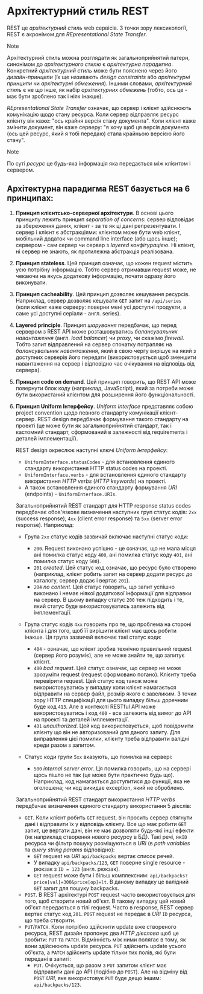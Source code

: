 # Архітектурний стиль REST

REST це _архітектурний стиль_ web сервісів. З точки зору лексикології, REST є акронімом для _REpresentational State Transfer_.

> [!NOTE]
> Архітектурний стиль можна розглядати як загальноприйнятий патерн, синонімом до _архітектурного стилю_ є _архітектурна парадигма_. Конкретний _архітектурний стиль_ може бути пояснено через його _дизайн-принципи_ (їх ще називають _design constraints_ або _архітектурні принципи_ чи _архітектурні обмеження_). Іншими словами, _архітектурний стиль_ є не що інше, як набір _архітектурних обмежень_ (тобто, ось це - має бути зроблено так і ніяк інакше).

_REpresentational State Transfer_ означає, що сервер і клієнт здійснюють комунікацію щодо стану ресурса. Коли сервер відправляє ресурс клієнту він каже: "ось крайня версія стану документа". Коли клієнт каже змінити документ, він каже серверу: "я хочу щоб ця версія документа (ось цей ресурс, який я тобі передаю) стала крайньою версією його стану".

> [!NOTE]
> По суті _ресурс_ це будь-яка інформація яка передається між клієнтом і сервером.

## Архітектурна парадигма REST базується на 6 принципах:

1. **Принцип клієнтсько-серверної архітектури**. В основі цього принципу лежить принцип _separation of concerns_: сервер відповідає за збереження даних, клієнт - за те як ці дані репрезентувати. І сервер і клієнт є абстракціями: клієнтом може бути web клієнт, мобільний додаток чи command line interface (або щось інше); сервером - сам сервер чи сервер з _layered конфігурацією_. Ні клієнт, ні сервер не знають, як протилежна абстракція реалізована.
1. **Принцип stateless**. Цей принцип означає, що кожен request містить усю потрібну інформацію. Тобто сервер отримавши request може, не чекаючи на якусь додаткову інформацію, почати одразу його виконувати.
1. **Принцип cacheability**. Цей принцип дозволяє кешування ресурсів. Наприклад, сервер дозволяє кешувати `GET` запит на `/api/series` (коли клієнт каже серверу: поверни мені усі доступні продукти, а саме усі доступні серіали - англ. series).
1. **Layered principle**. Принцип _шарування_ передбачає, що перед сервером з REST API може розташовуватись _балансувальник навантаження_ (англ. _load balancer_) чи _proxy_, чи скажімо _firewall_. Тобто запит відправлений на сервер спочатку потрапляє на _балансувальник навантаження_, який в свою чергу вирішує на який з доступних серверів його передати (використовується щоб зменшити навантаження на сервер і відповідно час очікування на відповідь від сервера).
1. **Принцип code on demand**. Цей принцип говорить, що REST API може повернути блок коду (наприклад, JavaScript), який за потреби може бути використаний клієнтом для розширення його функціональності.
1. **Принцип Uniform Інтерфейсу**. _Uniform Interface_ представляє собою project convention щодо певного стандарту комунікації клієнт-сервер. REST design передбачає формування такого стандарту на проекті (це може бути як загальноприйнятий стандарт, так і кастомний стандарт, сформований в залежності від requirements і деталей імплементації).

   REST design окреслює наступні ключі _Uniform Інтерфейсу_:

   - `UniformInterface.statusCodes` - для встановлення єдиного стандарту використання HTTP status codes на проекті.
   - `UniformInterface.verbs` - для встановлення єдиного стандарту використання _HTTP verbs_ (_HTTP keywords_) на проекті.
   - А також встановлення єдиного стандарту формування _URI_ (endpoints) - `UniformInterface.URIs`.

   Загальноприйнятий REST стандарт для HTTP response status codes передбачає обов'язкове визначення наступних груп статус кодів: `2xx` (success response), `4xx` (client error response) та `5xx` (server error response). Наприклад:

   - Група `2xx` статус кодів зазвичай включає наступні статус коди:

     - `200`. Request виконано успішно - це означає, що не мала місця ані помилка статус коду `400`, ані помилка статус коду `401`, ані помилка статус коду `500`).
     - `201` _created_. Цей статус код означає, що ресурс було створено (наприклад, клієнт робить запит на сервер додати ресурс до каталогу, сервер додає і вертає `201`).
     - `204` _no content_. Цей статус говорить, що запит успішно виконано і немає ніякої додаткової інформації для відправки на сервер. В цьому випадку статус `200` теж підходить і те, який статус буде використовуватись залежить від імплементації.

   - Група статус кодів `4xx` говорить про те, що проблема на стороні клієнта і для того, щоб її вирішити клієнт має щось робити інакше. Ця група зазвичай включає такі статус коди:

     - `404` - означає, що клієнт зробив технічно правильний request (сервер його розуміє), але не може знайти те, що запитує клієнт.
     - `400` _bad request_. Цей статус означає, що сервер не може зрозуміти request (request сформовано погано). Клієнту треба перевірити request. Цей статус код також може використовуватись у випадку коли клієнт намагається відправити на сервер файл, розмір якого є завеликим. З точки зору HTTP специфікації для цього випадку більш доречним буде код `413`. Але в контексті RESTful API може використовуватись і код `400` - все залежить від вимог до API на проекті та деталей імплементації.
     - `401` _unauthorized_. Цей код використовується, щоб повідомити клієнту що він не авторизований для даного запиту. Для виправлення цієї помилки, клієнту треба відправити валідні креди разом з запитом.

   - Статус коди групи `5xx` вказують, що помилка на сервері:

     - `500` _internal server error_. Ця помилка говорить, що на сервері щось пішло не так (це може бути практично будь що). Наприклад, код намагається доступитися до функції, яка не оголошена; чи код викидає exception, який не оброблено.

   Загальноприйнятий REST стандарт використання _HTTP verbs_ передбачає визначення єдиного стандарту використання 5 дієслів:

   - `GET`. Коли клієнт робить `GET` request, він просить сервер стягнути дані і відправити їх у відповідь клієнту. Все що має робити `GET` запит, це вертати дані, він не має дозволяти будь-які інші ефекти (як наприклад створення нового ресурсу в БД). Такі речі, як`ID` ресурса чи фільтр пошуку розміщуються в _URI_ (в _path variables_ та _query string params_ відповідно):
     - `GET` request на _URI_ `api/backpacks` вертає список речей.
     - У випадку `api/backpacks/123`, `GET` поверне single resource - рюкзак з `ID = 123` (англ. рюкзак).
     - `GET` request може бути і більш комплексним: `api/backpacks?price[val]=300&price[op]=lt`. В даному випадку це валідний `GET` запит для пошуку backpacks.
   - `POST`. В REST архітектурі `POST` request часто використовується для того, щоб створити новий об'єкт. В такому випадку цей новий об'єкт передається в тілі request. Часто в response, REST сервер вертає статус код `201`. `POST` request не передає в _URI_ `ID` ресурса, що треба створити.
   - `PUT`/`PATCH`. Коли потрібно здійснити update вже створеного ресурса, REST дизайн пропонує два _HTTP дієслова_ щоб це зробити: `PUT` та `PATCH`. Відмінність між ними полягає в тому, як вони здійснюють update ресурса. `PUT` здійснить update усього об'єкта, а `PATCH` здійснить update тільки тих полів, які були передані в запиті:
     - `PUT`. Очікується, що разом з `PUT` запитом клієнт має відправити дані до API (подібно до `POST`). Але на відміну від `POST` _URI_, яке використовує `PUT` буде дещо іншим: `api/backpacks/123`.
